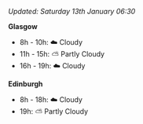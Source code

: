*Updated: Saturday 13th January 06:30*

**Glasgow**

* 8h - 10h: :cloud: Cloudy
* 11h - 15h: :partly_sunny: Partly Cloudy
* 16h - 19h: :cloud: Cloudy

**Edinburgh**

* 8h - 18h: :cloud: Cloudy
* 19h: :partly_sunny: Partly Cloudy

